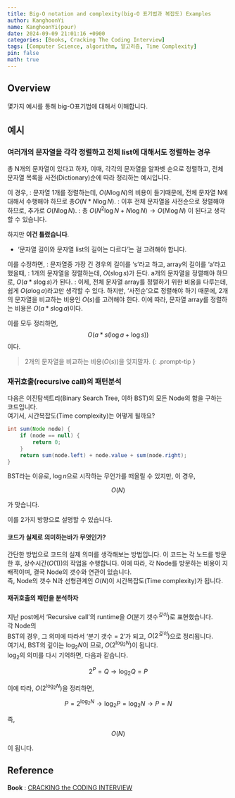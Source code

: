 ```yaml
---
title: Big-O notation and complexity(big-O 표기법과 복잡도) Examples
author: KanghoonYi
name: KanghoonYi(pour)
date: 2024-09-09 21:01:16 +0900
categories: [Books, Cracking The Coding Interview]
tags: [Computer Science, algorithm, 알고리즘, Time Complexity]
pin: false
math: true
---
```


## Overview

몇가지 예시를 통해 big-O표기법에 대해서 이해합니다.

## 예시

### 여러개의 문자열을 각각 정렬하고 전체 list에 대해서도 정렬하는 경우

총 N개의 문자열이 있다고 하자, 이때, 각각의 문자열을 알파벳 순으로 정렬하고, 전체 문자열 목록을 사전(Dictionary)순에 따라 정리하는 예시입니다.

이 경우,
: 문자열 1개를 정렬하는데, $O(N\log{N})$의 비용이 들기때문에, 전체 문자열 N에 대해서 수행해야 하므로 총$O(N*N\log{N})$.
: 이후 전체 문자열을 사전순으로 정렬해야 하므로, 추가로 $O(N\log{N})$.
: 총 $O(N^2\log{N} + N\log{N})\rightarrow O(N\log{N})$ 이 된다고 생각할 수 있습니다.

하지만 **이건 틀렸습니다**.

- ‘문자열 길이와 문자열 list의 길이는 다르다’는 걸 고려해야 합니다.

이를 수정하면,
: 문자열중 가장 긴 경우의 길이를 ‘s’라고 하고, array의 길이를 ‘a’라고 했을때,
: 1개의 문자열을 정렬하는데, $O(s\log{s})$가 든다. a개의 문자열을 정렬해야 하므로, $O(a*s\log{s})$가 된다.
: 이제, 전체 문자열 array를 정렬하기 위한 비용을 다루는데, 쉽게 $O(a\log{a})$라고만 생각할 수 있다. 하지만, ‘사전순’으로 정렬해야 하기 때문에, 2개의 문자열을 비교하는 비용인 $O(s)$를 고려해야 한다. 이에 따라, 문자열 array를 정렬하는 비용은 $O(a*s\log{a})$이다.

이를 모두 정리하면,  
$$
O(a*s(\log{a}+\log{s}))
$$
이다.

> 2개의 문자열을 비교하는 비용($O(s)$)을 잊지말자.
{: .prompt-tip }

### 재귀호출(recursive call)의 패턴분석

다음은 이진탐색트리(Binary Search Tree, 이하 BST)의 모든 Node의 합을 구하는 코드입니다.  
여기서, 시간복잡도(Time complexity)는 어떻게 될까요?  

```java
int sum(Node node) {
	if (node == null) {
		return 0;
	}
	return sum(node.left) + node.value + sum(node.right);
}
```

BST라는 이유로, $\log{n}$으로 시작하는 무언가를 떠올릴 수 있지만, 이 경우,

$$
O(N)
$$

가 맞습니다.    
  
이를 2가지 방향으로 설명할 수 있습니다.

#### **코드가 실제로 의미하는바가 무엇인가?**
간단한 방법으로 코드의 실제 의미를 생각해보는 방법입니다. 이 코드는 각 노드를 방문한 후, 상수시간($O(1)$)의 작업을 수행합니다. 이에 따라, 각 Node를 방문하는 비용이 지배적이며, 결국 Node의 갯수와 연관이 있습니다.  
즉, Node의 갯수 N과 선형관계인 $O(N)$이 시간복잡도(Time complexity)가 됩니다.

#### **재귀호출의 패턴을 분석하자**
지난 post에서 ‘Recursive call’의 runtime을 $O(\text{분기 갯수}^{깊이})$로 표현했습니다.  
각 Node의  
BST의 경우, 그 의미에 따라서 ‘분기 갯수 = 2’가 되고, $O(2^{깊이})$으로 정리됩니다.  
여기서, BST의 깊이는 $\log_2{N}$이 므로, $O(2^{\log_2{N}})$이 됩니다.  
$\log_2{}$의 의미를 다시 기억하면, 다음과 같습니다. 

$$
2^{P}=Q \rightarrow \log_2{Q}=P
$$

이에 따라, $O(2^{\log_2{N}})$을 정리하면,

$$
P=2^{\log_2{N}} \rightarrow \log_2{P}=\log_2{N} \rightarrow P=N
$$

즉,

$$
O(N)
$$

이 됩니다.

## Reference

**Book**
: [CRACKING the CODING INTERVIEW](https://www.crackingthecodinginterview.com/)
